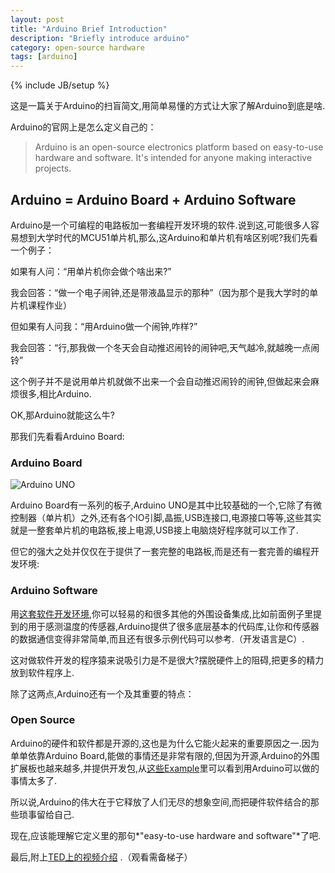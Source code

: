 ```yaml
---
layout: post
title: "Arduino Brief Introduction"
description: "Briefly introduce arduino"
category: open-source hardware
tags: [arduino]
---
```

{% include JB/setup %}

这是一篇关于Arduino的扫盲简文,用简单易懂的方式让大家了解Arduino到底是啥.

Arduino的官网上是怎么定义自己的：

>Arduino is an open-source electronics platform based on easy-to-use hardware and software. It's intended for anyone making interactive projects.


## Arduino = Arduino Board + Arduino Software ##
Arduino是一个可编程的电路板加一套编程开发环境的软件.说到这,可能很多人容易想到大学时代的MCU51单片机,那么,这Arduino和单片机有啥区别呢?我们先看一个例子：

如果有人问：“用单片机你会做个啥出来?”

我会回答：“做一个电子闹钟,还是带液晶显示的那种”（因为那个是我大学时的单片机课程作业）

但如果有人问我：“用Arduino做一个闹钟,咋样?”

我会回答：“行,那我做一个冬天会自动推迟闹铃的闹钟吧,天气越冷,就越晚一点闹铃”


这个例子并不是说用单片机就做不出来一个会自动推迟闹铃的闹钟,但做起来会麻烦很多,相比Arduino.

OK,那Arduino就能这么牛?

那我们先看看Arduino Board:

### Arduino Board ###

![Arduino UNO](http://arduino.cc/en/uploads/Main/ArduinoUno_R3_Front.jpg)

Arduino Board有一系列的板子,Arduino UNO是其中比较基础的一个,它除了有微控制器（单片机）之外,还有各个IO引脚,晶振,USB连接口,电源接口等等,这些其实就是一整套单片机的电路板,接上电源,USB接上电脑烧好程序就可以工作了.

但它的强大之处并仅仅在于提供了一套完整的电路板,而是还有一套完善的编程开发环境:

### Arduino Software ###

用[这套软件开发环境](http://arduino.cc/en/Main/Software),你可以轻易的和很多其他的外围设备集成,比如前面例子里提到的用于感测温度的传感器,Arduino提供了很多底层基本的代码库,让你和传感器的数据通信变得非常简单,而且还有很多示例代码可以参考.（开发语言是C）.

这对做软件开发的程序猿来说吸引力是不是很大?摆脱硬件上的阻碍,把更多的精力放到软件程序上.

除了这两点,Arduino还有一个及其重要的特点：

### Open Source ###

Arduino的硬件和软件都是开源的,这也是为什么它能火起来的重要原因之一.因为单单依靠Arduino Board,能做的事情还是非常有限的,但因为开源,Arduino的外围扩展板也越来越多,并提供开发包,从[这些Example](http://arduino.cc/en/Tutorial/HomePage)里可以看到用Arduino可以做的事情太多了.

所以说,Arduino的伟大在于它释放了人们无尽的想象空间,而把硬件软件结合的那些琐事留给自己.

现在,应该能理解它定义里的那句*"easy-to-use hardware and software"*了吧.

最后,附上[TED上的视频介绍](https://www.youtube.com/watch?v=UoBUXOOdLXY) .（观看需备梯子）